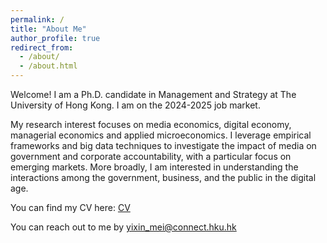 ```yaml
---
permalink: /
title: "About Me"
author_profile: true
redirect_from: 
  - /about/
  - /about.html
---
```


Welcome! I am a Ph.D. candidate in Management and Strategy at The University of Hong Kong. I am on the 2024-2025 job market.

My research interest focuses on media economics, digital economy, managerial economics and applied microeconomics.  I leverage empirical frameworks and big data techniques to investigate the impact of media on government and corporate accountability, with a particular focus on emerging markets. More broadly, I am interested in understanding the interactions among the government, business, and the public in the digital age.

You can find my CV here: [CV](https://www.dropbox.com/scl/fi/4z5npncehxrd2b39bizv1/CV_Yixin-MEI.pdf?rlkey=2ezyyvftjqv397y6j6vec7xwh&dl=0&raw=1)

You can reach out to me by [yixin_mei@connect.hku.hk](yixin_mei@connect.hku.hk)